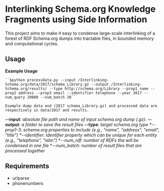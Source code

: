 # Interlinking Schema.org Knowledge Fragments using Side Information

This project aims to make it easy to condense large-scale interlinking of a forest of RDF Schema.org dumps into tractable files, in bounded memory and computational cycles.

Usage
-----

**Example Usage**

    ``$python processData.py --input /Interlinking-Schema.org/data/2017/schema_Library.gz --output /Interlinking-Schema.org/results/ --type http://schema.org/Library --prop1 name --prop2 address --prop3 email --identifier telephone --year 2017 --num_query 20000 --num_batch 20``

    Example dump data and (2017 schema_Library.gz) and processed data are respectively in data/2017 and results.

**--input**:  *absolute file path and name of input schema.org dump (.gz).*
**--output**: *a folder to save the result files*
**--type**: *target schema.org type*
**--prop1-3*: *schema.org properties to include (e.g., "name", "address", "email", "title")*
**--identifier*: *identifier property which can be unique for each entity (e.g., "telephone", "isbn")*
**--num_rdf*: *number of RDFs tha will be condensed in one file*
**--num_batch*: *number of result files that are processed together*

Requirements
------------
* urlparse
* phonenumbers